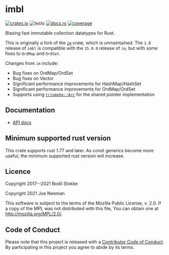 # imbl

[![crates.io](https://img.shields.io/crates/v/imbl)](https://crates.io/crates/imbl)
![tests](https://github.com/jneem/imbl/actions/workflows/ci.yml/badge.svg)
[![docs.rs](https://docs.rs/imbl/badge.svg)](https://docs.rs/imbl/)
[![coverage](https://coveralls.io/repos/github/jneem/imbl/badge.svg)](https://coveralls.io/github/jneem/imbl)

Blazing fast immutable collection datatypes for Rust.

This is originally a fork of the [`im`](https://github.com/bodil/im-rs) crate, which is unmaintained. The `1.0` release of `imbl` is compatible with the
`15.0.0` release of `im`, but with some fixes to `OrdMap` and `OrdSet`.

Changes from `im` include:

* Bug fixes on OrdMap/OrdSet
* Bug fixes on Vector
* Significant performance improvements for HashMap/HashSet
* Significant performance improvements for OrdMap/OrdSet
* Supports using [`triomphe::Arc`](https://docs.rs/triomphe/latest/triomphe/struct.Arc.html) for the shared pointer implementation

## Documentation

* [API docs](https://docs.rs/imbl/)

## Minimum supported rust version

This crate supports rust 1.77 and later. As const generics become more useful,
the minimum supported rust version will increase.

## Licence

Copyright 2017--2021 Bodil Stokke

Copyright 2021 Joe Neeman

This software is subject to the terms of the Mozilla Public
License, v. 2.0. If a copy of the MPL was not distributed with this
file, You can obtain one at <http://mozilla.org/MPL/2.0/>.

## Code of Conduct

Please note that this project is released with a [Contributor Code of
Conduct][coc]. By participating in this project you agree to abide by its
terms.

[coc]: https://github.com/jneem/imbl/blob/master/CODE_OF_CONDUCT.md
